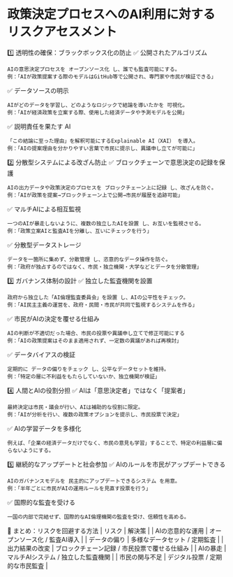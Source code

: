 # 政策決定プロセスへのAI利用に対するリスクアセスメント
1️⃣ 透明性の確保：ブラックボックス化の防止
✅ 公開されたアルゴリズム

    AIの意思決定プロセスを オープンソース化 し、誰でも監査可能にする。
    例：「AIが政策提案する際のモデルはGitHub等で公開され、専門家や市民が検証できる」

✅ データソースの明示

    AIがどのデータを学習し、どのようなロジックで結論を導いたかを 可視化。
    例：「AIが経済政策を立案する際、使用した経済データや予測モデルを公開」

✅ 説明責任を果たす AI

    「この結論に至った理由」を解釈可能にするExplainable AI（XAI） を導入。
    例：「AIの提案理由を分かりやすい言葉で市民に提示し、異議申し立てが可能に」

2️⃣ 分散型システムによる改ざん防止
✅ ブロックチェーンで意思決定の記録を保護

    AIの出力データや政策決定のプロセスを ブロックチェーン上に記録 し、改ざんを防ぐ。
    例：「AIが政策を提案→ブロックチェーン上で公開→市民が履歴を追跡可能」

✅ マルチAIによる相互監視

    一つのAIが暴走しないように、複数の独立したAIを設置 し、お互いを監視させる。
    例：「政策立案AIと監査AIを分離し、互いにチェックを行う」

✅ 分散型データストレージ

    データを一箇所に集めず、分散管理 し、恣意的なデータ操作を防ぐ。
    例：「政府が独占するのではなく、市民・独立機関・大学などとデータを分散管理」

3️⃣ ガバナンス体制の設計
✅ 独立した監査機関を設置

    政府から独立した「AI倫理監査委員会」を設置 し、AIの公平性をチェック。
    例：「AI民主主義の運営を、政府・民間・市民が共同で監視するシステムを作る」

✅ 市民がAIの決定を覆せる仕組み

    AIの判断が不適切だった場合、市民の投票や異議申し立てで修正可能にする
    例：「AIの政策提案はそのまま適用されず、一定数の異議があれば再検討」

✅ データバイアスの検証

    定期的に データの偏りをチェック し、公平なデータセットを維持。
    例：「特定の層に不利益をもたらしていないか、独立機関が検証」

4️⃣ 人間とAIの役割分担
✅ AIは「意思決定者」ではなく「提案者」

    最終決定は市民・議会が行い、AIは補助的な役割に限定。
    例：「AIが分析を行い、複数の政策オプションを提示し、市民投票で決定」

✅ AIの学習データを多様化

    例えば、「企業の経済データだけでなく、市民の意見も学習」することで、特定の利益層に偏らないようにする。

5️⃣ 継続的なアップデートと社会参加
✅ AIのルールを市民がアップデートできる

    AIのガバナンスモデルを 民主的にアップデートできるシステム を用意。
    例：「半年ごとに市民がAIの運用ルールを見直す投票を行う」

✅ 国際的な監査を受ける

    一国の内部で完結せず、国際的なAI倫理機関の監査を受け、信頼性を高める。

🔵 まとめ：リスクを回避する方法
|  リスク  |  解決策  |
| AIの恣意的な運用 | オープンソース化 / 監査AI導入 |
| データの偏り | 多様なデータセット / 定期監査 |
| 出力結果の改変 | ブロックチェーン記録 / 市民投票で覆せる仕組み |
| AIの暴走 | マルチAIシステム / 独立した監査機関 |
| 市民の関与不足 | デジタル投票 / 定期的な市民監査 |

	
	
